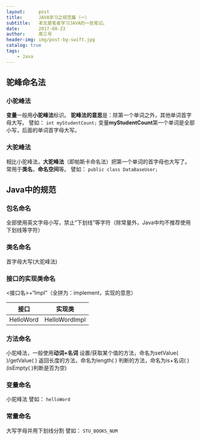 ```yaml
---
layout:     post
title:      JAVA学习之规范篇（一）
subtitle:   本文是笔者学习JAVA的一些笔记。
date:       2017-08-23
author:     南三号
header-img: img/post-bg-swift.jpg
catalog: true
tags:
    - Java
---
```


## 驼峰命名法

### 小驼峰法
**变量**一般用**小驼峰法**标识。
**驼峰法的意思**是：除第一个单词之外，其他单词首字母大写。
譬如：
```int myStudentCount;```
变量**myStudentCount**第一个单词是全部小写，后面的单词首字母大写。

### 大驼峰法
相比小驼峰法，**大驼峰法**（即帕斯卡命名法）把第一个单词的首字母也大写了。
常用于**类名**，**命名空间**等。
譬如：
```public class DataBaseUser;```

## Java中的规范
### 包名命名
全部使用英文字母小写，禁止“下划线”等字符（除常量外，Java中均不推荐使用下划线等字符）

### 类名命名

首字母大写(大驼峰法)

### 接口的实现类命名

<接口名>+“Impl”（全拼为：implement，实现的意思）

|   接口    |    实现类     |
| :-------: | :-----------: |
| HelloWord | HelloWordImpl |
### 方法命名

小驼峰法，一般使用**动词+名词**
设置/获取某个值的方法，命名为setValue( )/getValue( )
返回长度的方法，命名为length( )
判断的方法，命名为is+名词( )(isEmpty( )判断是否为空)

### 变量命名

小驼峰法
譬如：
```helloWord```

### 常量命名

大写字母并用下划线分割
譬如：
```STU_BOOKS_NUM```